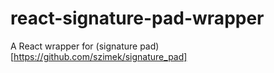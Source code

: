 # react-signature-pad-wrapper
A React wrapper for (signature pad)[https://github.com/szimek/signature_pad]
